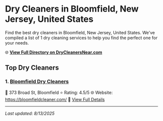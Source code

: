 # Dry Cleaners in Bloomfield, New Jersey, United States

Find the best dry cleaners in Bloomfield, New Jersey, United States. We've compiled a list of 1 dry cleaning services to help you find the perfect one for your needs.

🌐 **[View Full Directory on DryCleanersNear.com](https://drycleanersnear.com/city/US/New%20Jersey/Bloomfield)**

## Top Dry Cleaners

### 1. [Bloomfield Dry Cleaners](https://drycleanersnear.com/dryCleaner/686dcd8d04b0376d46bba8cd/bloomfield-dry-cleaners)
📍 373 Broad St, Bloomfield
⭐ Rating: 4.5/5
🌐 Website: https://bloomfieldcleaner.com/
🔗 [View Full Details](https://drycleanersnear.com/dryCleaner/686dcd8d04b0376d46bba8cd/bloomfield-dry-cleaners)


---

*Last updated: 8/13/2025*
